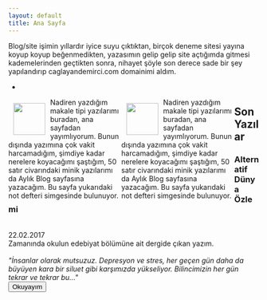 ```yaml
---
layout: default
title: Ana Sayfa
---
```

Blog/site işimin yıllardır iyice suyu çıktıktan, birçok deneme sitesi yayına koyup koyup beğenmedikten, yazasımın gelip gelip site açtığımda gitmesi kademelerinden geçtikten sonra, nihayet şöyle son derece sade bir şey yapılandırıp caglayandemirci.com domainimi aldım. 

*

<div style="float: left; width: 45%;">
<img src="../images/iconnp.png" style="margin: 10px; float: left; height: 64px; width: 64px;">
Nadiren yazdığım makale tipi yazılarımı buradan, ana sayfadan yayımlıyorum. Bunun dışında yazımına çok vakit harcamadığım, şimdiye kadar nerelere koyacağımı şaştığım, 50 satır civarındaki minik yazılarımı da Aylık Blog sayfasına yazacağım. Bu sayfa yukarıdaki not defteri simgesinde bulunuyor.
</div>

<div style="float: left; width: 45%;">
<img src="../images/iconcs.jpg" style="margin: 10px; float: left; height: 64px; width: 64px;">
Nadiren yazdığım makale tipi yazılarımı buradan, ana sayfadan yayımlıyorum. Bunun dışında yazımına çok vakit harcamadığım, şimdiye kadar nerelere koyacağımı şaştığım, 50 satır civarındaki minik yazılarımı da Aylık Blog sayfasına yazacağım. Bu sayfa yukarıdaki not defteri simgesinde bulunuyor.
</div>

## Son Yazılar

<div class="article_window"><h3>Alternatif Dünya Özlemi</h3><br>22.02.2017<br>Zamanında okulun edebiyat bölümüne ait dergide çıkan yazım.<br><br><i>"İnsanlar olarak mutsuzuz. Depresyon ve stres, her geçen gün daha da büyüyen kara bir siluet gibi karşımızda yükseliyor. Bilincimizin her gün tekrar ve tekrar bu..."</i><br><a href="articles/alternatif-dunya-ozlemi"><button class="article_button">Okuyayım</button></a><br><br></div>